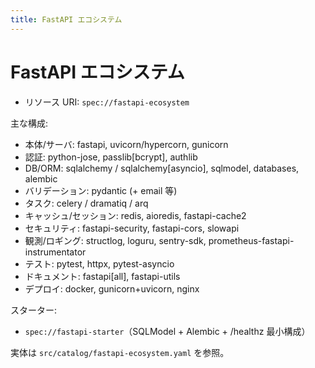 ```yaml
---
title: FastAPI エコシステム
---
```


# FastAPI エコシステム

- リソース URI: `spec://fastapi-ecosystem`

主な構成:
- 本体/サーバ: fastapi, uvicorn/hypercorn, gunicorn
- 認証: python-jose, passlib[bcrypt], authlib
- DB/ORM: sqlalchemy / sqlalchemy[asyncio], sqlmodel, databases, alembic
- バリデーション: pydantic (+ email 等)
- タスク: celery / dramatiq / arq
- キャッシュ/セッション: redis, aioredis, fastapi-cache2
- セキュリティ: fastapi-security, fastapi-cors, slowapi
- 観測/ロギング: structlog, loguru, sentry-sdk, prometheus-fastapi-instrumentator
- テスト: pytest, httpx, pytest-asyncio
- ドキュメント: fastapi[all], fastapi-utils
- デプロイ: docker, gunicorn+uvicorn, nginx

スターター:
- `spec://fastapi-starter`（SQLModel + Alembic + /healthz 最小構成）

実体は `src/catalog/fastapi-ecosystem.yaml` を参照。
